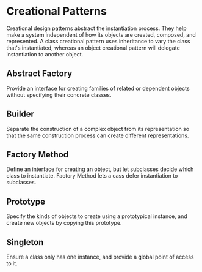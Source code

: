 # Creational Patterns

Creational design patterns abstract the instantiation process. They help make a system independent of how its objects are created, composed, and represented. A class creational pattern uses inheritance to vary the class that's instantiated, whereas an object creational pattern will delegate instantiation to another object.

## Abstract Factory
Provide an interface for creating families of related or dependent objects without specifying their concrete classes.

## Builder
Separate the construction of a complex object from its representation so that the same construction process can create different representations.

## Factory Method
Define an interface for creating an object, but let subclasses decide which class to instantiate. Factory Method lets a cass defer instantiation to subclasses.

## Prototype
Specify the kinds of objects to create using a prototypical instance, and create new objects by copying this prototype.

## Singleton
Ensure a class only has one instance, and provide a global point of access to it.
